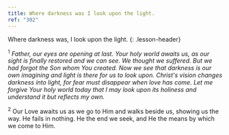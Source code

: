 ```yaml
---
title: Where darkness was I look upon the light.
ref: "302"
---
```


Where darkness was, I look upon the light.
{: .lesson-header}

<sup>1</sup> *Father, our eyes are opening at last. Your holy world
awaits us, as our sight is finally restored and we can see. We thought
we suffered. But we had forgot the Son whom You created. Now we see that
darkness is our own imagining and light is there for us to look upon.
Christ's vision changes darkness into light, for fear must disappear
when love has come. Let me forgive Your holy world today that I may look
upon its holiness and understand it but reflects my own.*

<sup>2</sup> Our Love awaits us as we go to Him and walks beside us,
showing us the way. He fails in nothing. He the end we seek, and He the
means by which we come to Him.

